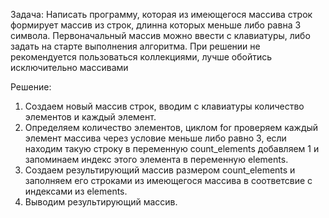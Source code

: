 Задача: Написать программу, которая из имеющегося массива строк формирует массив из строк, длинна которых меньше либо равна 3 символа. Первоначальный массив можно ввести с клавиатуры, либо задать на старте выполнения алгоритма. При решении не рекомендуется пользоваться коллекциями, лучше обойтись исключительно массивами

Решение: 
1) Создаем новый массив строк, вводим с клавиатуры количество элементов и каждый элемент.
2) Определяем количество элементов, циклом for проверяем каждый элемент массива через условие меньше либо равно 3, если находим такую строку в переменную count_elements добавляем 1 и запоминаем индекс этого элемента в переменную elements.
3) Создаем результирующий массив размером count_elements и заполняем его строками из имеющегося массива в соответсвие с индексами из elements.
4) Выводим результирующий массив.